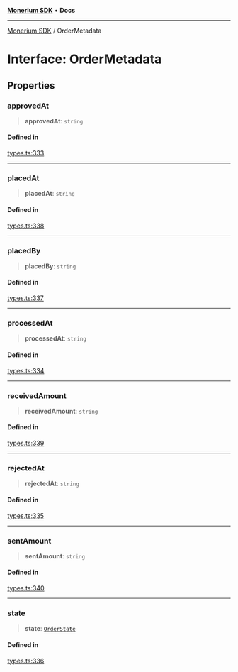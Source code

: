 [**Monerium SDK**](../README.md) • **Docs**

***

[Monerium SDK](../README.md) / OrderMetadata

# Interface: OrderMetadata

## Properties

### approvedAt

> **approvedAt**: `string`

#### Defined in

[types.ts:333](https://github.com/monerium/js-monorepo/blob/main/packages/sdk/src/types.ts#L333)

***

### placedAt

> **placedAt**: `string`

#### Defined in

[types.ts:338](https://github.com/monerium/js-monorepo/blob/main/packages/sdk/src/types.ts#L338)

***

### placedBy

> **placedBy**: `string`

#### Defined in

[types.ts:337](https://github.com/monerium/js-monorepo/blob/main/packages/sdk/src/types.ts#L337)

***

### processedAt

> **processedAt**: `string`

#### Defined in

[types.ts:334](https://github.com/monerium/js-monorepo/blob/main/packages/sdk/src/types.ts#L334)

***

### receivedAmount

> **receivedAmount**: `string`

#### Defined in

[types.ts:339](https://github.com/monerium/js-monorepo/blob/main/packages/sdk/src/types.ts#L339)

***

### rejectedAt

> **rejectedAt**: `string`

#### Defined in

[types.ts:335](https://github.com/monerium/js-monorepo/blob/main/packages/sdk/src/types.ts#L335)

***

### sentAmount

> **sentAmount**: `string`

#### Defined in

[types.ts:340](https://github.com/monerium/js-monorepo/blob/main/packages/sdk/src/types.ts#L340)

***

### state

> **state**: [`OrderState`](../enumerations/OrderState.md)

#### Defined in

[types.ts:336](https://github.com/monerium/js-monorepo/blob/main/packages/sdk/src/types.ts#L336)
